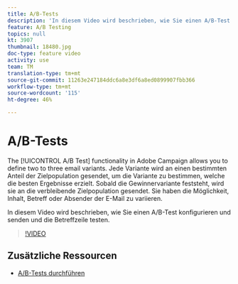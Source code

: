 ```yaml
---
title: A/B-Tests
description: 'In diesem Video wird beschrieben, wie Sie einen A/B-Test in Adobe Campaign Standard konfigurieren und senden und die Betreffzeile testen. '
feature: A/B Testing
topics: null
kt: 3907
thumbnail: 18480.jpg
doc-type: feature video
activity: use
team: TM
translation-type: tm+mt
source-git-commit: 11263e247184ddc6a8e3df6a8ed0899907fbb366
workflow-type: tm+mt
source-wordcount: '115'
ht-degree: 46%

---
```



# A/B-Tests

The [!UICONTROL A/B Test] functionality in Adobe Campaign allows you to define two to three email variants. Jede Variante wird an einen bestimmten Anteil der Zielpopulation gesendet, um die Variante zu bestimmen, welche die besten Ergebnisse erzielt. Sobald die Gewinnervariante feststeht, wird sie an die verbleibende Zielpopulation gesendet. Sie haben die Möglichkeit, Inhalt, Betreff oder Absender der E-Mail zu variieren.

In diesem Video wird beschrieben, wie Sie einen A/B-Test konfigurieren und senden und die Betreffzeile testen.

>[!VIDEO](https://video.tv.adobe.com/v/18480?quality=12)

## Zusätzliche Ressourcen

* [A/B-Tests durchführen](https://docs.adobe.com/help/en/campaign-standard/using/communication-channels/email-messages/designing-an-a-b-test-email.html)

